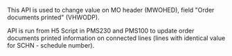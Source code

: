 This API is used to change value on MO header (MWOHED), field "Order documents printed" (VHWODP). 

API is run from H5 Script in PMS230 and PMS100 to update order documents printed information on 
connected lines (lines with identical value for SCHN - schedule number).
